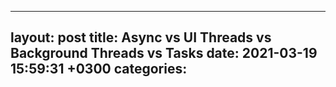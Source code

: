 
---
layout: post
title: Async vs UI Threads vs Background Threads vs Tasks
date: 2021-03-19 15:59:31 +0300
categories:
---

